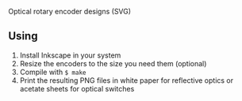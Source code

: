 Optical rotary encoder designs (SVG)

## Using

1. Install Inkscape in your system
2. Resize the encoders to the size you need them (optional)
3. Compile with `$ make`
4. Print the resulting PNG files in white paper for reflective optics or acetate
    sheets for optical switches
